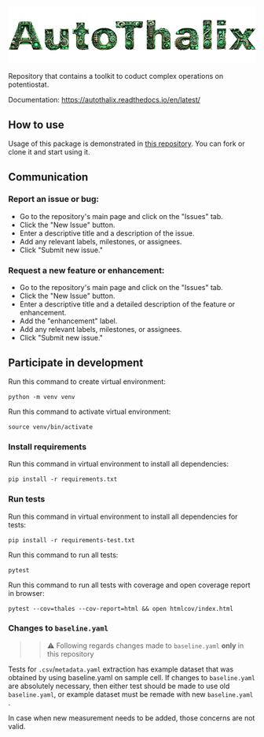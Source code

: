 ![AutoThalix](logo.png)

Repository that contains a toolkit to coduct complex operations on potentiostat.

Documentation: https://autothalix.readthedocs.io/en/latest/

## How to use

Usage of this package is demonstrated in [this repository](https://github.com/Arkady-A/AutoThalix_experiments). You can fork or clone it and start using it.

## Communication
### Report an issue or bug:

- Go to the repository's main page and click on the "Issues" tab.
- Click the "New Issue" button.
- Enter a descriptive title and a description of the issue.
- Add any relevant labels, milestones, or assignees.
- Click "Submit new issue."
 
### Request a new feature or enhancement:

- Go to the repository's main page and click on the "Issues" tab.
- Click the "New Issue" button.
- Enter a descriptive title and a detailed description of the feature or enhancement.
- Add the "enhancement" label.
- Add any relevant labels, milestones, or assignees.
- Click "Submit new issue."


## Participate in development

Run this command to create virtual environment:

````
python -m venv venv
````

Run this command to activate virtual environment:

````
source venv/bin/activate
````

### Install requirements

Run this command in virtual environment to install all dependencies:

````
pip install -r requirements.txt
````

### Run tests

Run this command in virtual environment to install all dependencies for tests:

````
pip install -r requirements-test.txt
````

Run this command to run all tests:

````
pytest
````

Run this command to run all tests with coverage and open coverage report in browser:

````
pytest --cov=thales --cov-report=html && open htmlcov/index.html
````

### Changes to ```baseline.yaml``` 

>> ⚠️ Following regards changes made to ```baseline.yaml``` **only** in this repository  

Tests for ```.csv```/```metadata.yaml``` extraction has example dataset that was obtained by using baseline.yaml on sample cell. If changes to ```baseline.yaml``` are absolutely necessary, then either test should be made to use old ```baseline.yaml```, or example dataset must be remade with new ```baseline.yaml ```. 

In case when new measurement needs to be added, those concerns are not valid. 